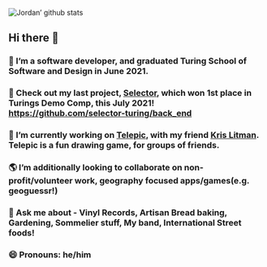 ![Jordan’ github stats](https://github-readme-stats.vercel.app/api?username=jordanfbeck0528&show_icons=true&theme=tokyonight)
## Hi there 👋

 ### 🌱 I’m a software developer, and graduated Turing School of Software and Design in June 2021.
 ### 🥇 Check out my last project, [Selector](https://github.com/selector-turing), which won 1st place in Turings Demo Comp, this July 2021! https://github.com/selector-turing/back_end
 ### 🔭 I’m currently working on [Telepic](https://github.com/Telepic-Game), with my friend [Kris Litman](https://github.com/krislitman). Telepic is a fun drawing game, for groups of friends. 
 ### 🌎 I’m additionally looking to collaborate on non-profit/volunteer work, geography focused apps/games(e.g. geoguessr!)
 ### 🥟 Ask me about - Vinyl Records, Artisan Bread baking, Gardening, Sommelier stuff, My band, International Street foods! 
 ### 😄 Pronouns: he/him

<!--
**jordanfbeck0528/jordanfbeck0528** is a ✨ _special_ ✨ repository because its `README.md` (this file) appears on your GitHub profile. https://github.com/anuraghazra/github-readme-stats



Here are some ideas to get you started:

- 🔭 I’m currently working on ...
- 🌱 I’m currently learning ...
- 👯 I’m looking to collaborate on ...
- 🤔 I’m looking for help with ...
- 💬 Ask me about ...
- 📫 How to reach me: ...
- 😄 Pronouns: ...
- ⚡ Fun fact: ...
-->
